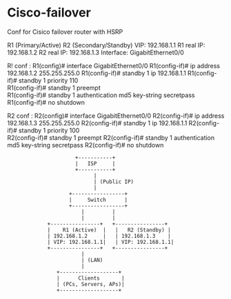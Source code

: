 # Cisco-failover
Conf for Cisico failover router with HSRP

R1 (Primary/Active)
R2 (Secondary/Standby)
VIP: 192.168.1.1
R1 real IP: 192.168.1.2
R2 real IP: 192.168.1.3
Interface: GigabitEthernet0/0



R! conf :
R1(config)# interface GigabitEthernet0/0
R1(config-if)# ip address 192.168.1.2 255.255.255.0
R1(config-if)# standby 1 ip 192.168.1.1
R1(config-if)# standby 1 priority 110   
R1(config-if)# standby 1 preempt        
R1(config-if)# standby 1 authentication md5 key-string secretpass
R1(config-if)# no shutdown


R2 conf :
R2(config)# interface GigabitEthernet0/0
R2(config-if)# ip address 192.168.1.3 255.255.255.0
R2(config-if)# standby 1 ip 192.168.1.1
R2(config-if)# standby 1 priority 100   
R2(config-if)# standby 1 preempt
R2(config-if)# standby 1 authentication md5 key-string secretpass
R2(config-if)# no shutdown


                          +-----------+
                          |   ISP     |
                          +-----------+
                                |
                                | (Public IP)
                                |
                        +-----------------+
                        |     Switch      |
                        +-----------------+
                            |         |
                            |         |
                 +----------------+   +----------------+
                 |    R1 (Active)  |   |   R2 (Standby) |
                 | 192.168.1.2     |   | 192.168.1.3    |
                 | VIP: 192.168.1.1|   | VIP: 192.168.1.1|
                 +----------------+   +----------------+
                            |  
                            | (LAN)
                            |
                    +-------------------+
                    |      Clients       |
                    | (PCs, Servers, APs)|
                    +-------------------+


